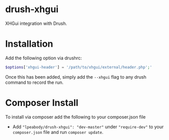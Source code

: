 # drush-xhgui
XHGui integration with Drush.

# Installation
Add the following option via drushrc:

```php
$options['xhgui-header'] = '/path/to/xhgui/external/header.php';'
```

Once this has been added, simply add the `--xhgui` flag to any drush command to record the run.

# Composer Install
To install via composer add the following to your composer.json file

- Add `"lpeabody/drush-xhgui": "dev-master"` under `"require-dev"` to your `composer.json` file and run `composer update`.
